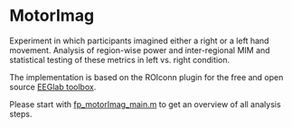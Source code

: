 # MotorImag
Experiment in which participants imagined either a right or a left hand movement. Analysis of region-wise power and inter-regional MIM and statistical testing of these metrics in left vs. right condition. 

The implementation is based on the ROIconn plugin for the free and open source [EEGlab toolbox](https://github.com/arnodelorme/roiconnect).

Please start with [fp_motorImag_main.m](fp_motorImag_main.m) to get an overview of all analysis steps. 
